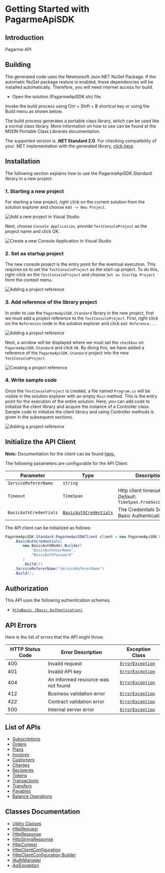 
# Getting Started with PagarmeApiSDK

## Introduction

Pagarme API

## Building

The generated code uses the Newtonsoft Json.NET NuGet Package. If the automatic NuGet package restore is enabled, these dependencies will be installed automatically. Therefore, you will need internet access for build.

* Open the solution (PagarmeApiSDK.sln) file.

Invoke the build process using Ctrl + Shift + B shortcut key or using the Build menu as shown below.

The build process generates a portable class library, which can be used like a normal class library. More information on how to use can be found at the MSDN Portable Class Libraries documentation.

The supported version is **.NET Standard 2.0**. For checking compatibility of your .NET implementation with the generated library, [click here](https://dotnet.microsoft.com/en-us/platform/dotnet-standard#versions).

## Installation

The following section explains how to use the PagarmeApiSDK.Standard library in a new project.

### 1. Starting a new project

For starting a new project, right click on the current solution from the solution explorer and choose `Add -> New Project`.

![Add a new project in Visual Studio](https://apidocs.io/illustration/cs?workspaceFolder=PagarmeApiSDK-CSharp&workspaceName=PagarmeApiSDK&projectName=PagarmeApiSDK.Standard&rootNamespace=PagarmeApiSDK.Standard&step=addProject)

Next, choose `Console Application`, provide `TestConsoleProject` as the project name and click OK.

![Create a new Console Application in Visual Studio](https://apidocs.io/illustration/cs?workspaceFolder=PagarmeApiSDK-CSharp&workspaceName=PagarmeApiSDK&projectName=PagarmeApiSDK.Standard&rootNamespace=PagarmeApiSDK.Standard&step=createProject)

### 2. Set as startup project

The new console project is the entry point for the eventual execution. This requires us to set the `TestConsoleProject` as the start-up project. To do this, right-click on the `TestConsoleProject` and choose `Set as StartUp Project` form the context menu.

![Adding a project reference](https://apidocs.io/illustration/cs?workspaceFolder=PagarmeApiSDK-CSharp&workspaceName=PagarmeApiSDK&projectName=PagarmeApiSDK.Standard&rootNamespace=PagarmeApiSDK.Standard&step=setStartup)

### 3. Add reference of the library project

In order to use the `PagarmeApiSDK.Standard` library in the new project, first we must add a project reference to the `TestConsoleProject`. First, right click on the `References` node in the solution explorer and click `Add Reference...`

![Adding a project reference](https://apidocs.io/illustration/cs?workspaceFolder=PagarmeApiSDK-CSharp&workspaceName=PagarmeApiSDK&projectName=PagarmeApiSDK.Standard&rootNamespace=PagarmeApiSDK.Standard&step=addReference)

Next, a window will be displayed where we must set the `checkbox` on `PagarmeApiSDK.Standard` and click `OK`. By doing this, we have added a reference of the `PagarmeApiSDK.Standard` project into the new `TestConsoleProject`.

![Creating a project reference](https://apidocs.io/illustration/cs?workspaceFolder=PagarmeApiSDK-CSharp&workspaceName=PagarmeApiSDK&projectName=PagarmeApiSDK.Standard&rootNamespace=PagarmeApiSDK.Standard&step=createReference)

### 4. Write sample code

Once the `TestConsoleProject` is created, a file named `Program.cs` will be visible in the solution explorer with an empty `Main` method. This is the entry point for the execution of the entire solution. Here, you can add code to initialize the client library and acquire the instance of a Controller class. Sample code to initialize the client library and using Controller methods is given in the subsequent sections.

![Adding a project reference](https://apidocs.io/illustration/cs?workspaceFolder=PagarmeApiSDK-CSharp&workspaceName=PagarmeApiSDK&projectName=PagarmeApiSDK.Standard&rootNamespace=PagarmeApiSDK.Standard&step=addCode)

## Initialize the API Client

**_Note:_** Documentation for the client can be found [here.](https://www.github.com/pagarme/pagarme-net-standard-sdk/tree/6.8.7/doc/client.md)

The following parameters are configurable for the API Client:

| Parameter | Type | Description |
|  --- | --- | --- |
| `ServiceRefererName` | `string` |  |
| `Timeout` | `TimeSpan` | Http client timeout.<br>*Default*: `TimeSpan.FromSeconds(100)` |
| `BasicAuthCredentials` | [`BasicAuthCredentials`](https://www.github.com/pagarme/pagarme-net-standard-sdk/tree/6.8.7/doc/$a/https://www.github.com/pagarme/pagarme-net-standard-sdk/tree/6.8.7/basic-authentication.md) | The Credentials Setter for Basic Authentication |

The API client can be initialized as follows:

```csharp
PagarmeApiSDK.Standard.PagarmeApiSDKClient client = new PagarmeApiSDK.Standard.PagarmeApiSDKClient.Builder()
    .BasicAuthCredentials(
        new BasicAuthModel.Builder(
            "BasicAuthUserName",
            "BasicAuthPassword"
        )
        .Build())
    .ServiceRefererName("ServiceRefererName")
    .Build();
```

## Authorization

This API uses the following authentication schemes.

* [`httpBasic (Basic Authentication)`](https://www.github.com/pagarme/pagarme-net-standard-sdk/tree/6.8.7/doc/$a/https://www.github.com/pagarme/pagarme-net-standard-sdk/tree/6.8.7/basic-authentication.md)

## API Errors

Here is the list of errors that the API might throw.

| HTTP Status Code | Error Description | Exception Class |
|  --- | --- | --- |
| 400 | Invalid request | [`ErrorException`](https://www.github.com/pagarme/pagarme-net-standard-sdk/tree/6.8.7/doc/models/error-exception.md) |
| 401 | Invalid API key | [`ErrorException`](https://www.github.com/pagarme/pagarme-net-standard-sdk/tree/6.8.7/doc/models/error-exception.md) |
| 404 | An informed resource was not found | [`ErrorException`](https://www.github.com/pagarme/pagarme-net-standard-sdk/tree/6.8.7/doc/models/error-exception.md) |
| 412 | Business validation error | [`ErrorException`](https://www.github.com/pagarme/pagarme-net-standard-sdk/tree/6.8.7/doc/models/error-exception.md) |
| 422 | Contract validation error | [`ErrorException`](https://www.github.com/pagarme/pagarme-net-standard-sdk/tree/6.8.7/doc/models/error-exception.md) |
| 500 | Internal server error | [`ErrorException`](https://www.github.com/pagarme/pagarme-net-standard-sdk/tree/6.8.7/doc/models/error-exception.md) |

## List of APIs

* [Subscriptions](https://www.github.com/pagarme/pagarme-net-standard-sdk/tree/6.8.7/doc/controllers/subscriptions.md)
* [Orders](https://www.github.com/pagarme/pagarme-net-standard-sdk/tree/6.8.7/doc/controllers/orders.md)
* [Plans](https://www.github.com/pagarme/pagarme-net-standard-sdk/tree/6.8.7/doc/controllers/plans.md)
* [Invoices](https://www.github.com/pagarme/pagarme-net-standard-sdk/tree/6.8.7/doc/controllers/invoices.md)
* [Customers](https://www.github.com/pagarme/pagarme-net-standard-sdk/tree/6.8.7/doc/controllers/customers.md)
* [Charges](https://www.github.com/pagarme/pagarme-net-standard-sdk/tree/6.8.7/doc/controllers/charges.md)
* [Recipients](https://www.github.com/pagarme/pagarme-net-standard-sdk/tree/6.8.7/doc/controllers/recipients.md)
* [Tokens](https://www.github.com/pagarme/pagarme-net-standard-sdk/tree/6.8.7/doc/controllers/tokens.md)
* [Transactions](https://www.github.com/pagarme/pagarme-net-standard-sdk/tree/6.8.7/doc/controllers/transactions.md)
* [Transfers](https://www.github.com/pagarme/pagarme-net-standard-sdk/tree/6.8.7/doc/controllers/transfers.md)
* [Payables](https://www.github.com/pagarme/pagarme-net-standard-sdk/tree/6.8.7/doc/controllers/payables.md)
* [Balance Operations](https://www.github.com/pagarme/pagarme-net-standard-sdk/tree/6.8.7/doc/controllers/balance-operations.md)

## Classes Documentation

* [Utility Classes](https://www.github.com/pagarme/pagarme-net-standard-sdk/tree/6.8.7/doc/utility-classes.md)
* [HttpRequest](https://www.github.com/pagarme/pagarme-net-standard-sdk/tree/6.8.7/doc/http-request.md)
* [HttpResponse](https://www.github.com/pagarme/pagarme-net-standard-sdk/tree/6.8.7/doc/http-response.md)
* [HttpStringResponse](https://www.github.com/pagarme/pagarme-net-standard-sdk/tree/6.8.7/doc/http-string-response.md)
* [HttpContext](https://www.github.com/pagarme/pagarme-net-standard-sdk/tree/6.8.7/doc/http-context.md)
* [HttpClientConfiguration](https://www.github.com/pagarme/pagarme-net-standard-sdk/tree/6.8.7/doc/http-client-configuration.md)
* [HttpClientConfiguration Builder](https://www.github.com/pagarme/pagarme-net-standard-sdk/tree/6.8.7/doc/http-client-configuration-builder.md)
* [IAuthManager](https://www.github.com/pagarme/pagarme-net-standard-sdk/tree/6.8.7/doc/i-auth-manager.md)
* [ApiException](https://www.github.com/pagarme/pagarme-net-standard-sdk/tree/6.8.7/doc/api-exception.md)

